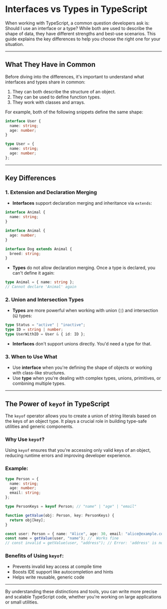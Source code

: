 # Interfaces vs Types in TypeScript

When working with TypeScript, a common question developers ask is: Should I use an interface or a type? While both are used to describe the shape of data, they have different strengths and best-use scenarios. This guide explains the key differences to help you choose the right one for your situation.

---

## What They Have in Common

Before diving into the differences, it's important to understand what interfaces and types share in common:

1. They can both describe the structure of an object.
2. They can be used to define function types.
3. They work with classes and arrays.

For example, both of the following snippets define the same shape:

```ts
interface User {
  name: string;
  age: number;
}

type User = {
  name: string;
  age: number;
};
```

---

## Key Differences

### 1. Extension and Declaration Merging

* **Interfaces** support declaration merging and inheritance via `extends`:

```ts
interface Animal {
  name: string;
}

interface Animal {
  age: number;
}

interface Dog extends Animal {
  breed: string;
}
```

* **Types** do not allow declaration merging. Once a type is declared, you can't define it again:

```ts
type Animal = { name: string };
// Cannot declare 'Animal' again
```

### 2. Union and Intersection Types

* **Types** are more powerful when working with union (`|`) and intersection (`&`) types:

```ts
type Status = "active" | "inactive";
type ID = string | number;
type UserWithID = User & { id: ID };
```

* **Interfaces** don't support unions directly. You'd need a type for that.

### 3. When to Use What

* Use **interface** when you're defining the shape of objects or working with class-like structures.
* Use **type** when you're dealing with complex types, unions, primitives, or combining multiple types.

---

## The Power of `keyof` in TypeScript

The `keyof` operator allows you to create a union of string literals based on the keys of an object type. It plays a crucial role in building type-safe utilities and generic components.

### Why Use `keyof`?

Using `keyof` ensures that you're accessing only valid keys of an object, reducing runtime errors and improving developer experience.

### Example:

```ts
type Person = {
  name: string;
  age: number;
  email: string;
};

type PersonKeys = keyof Person; // "name" | "age" | "email"

function getValue(obj: Person, key: PersonKeys) {
  return obj[key];
}

const user: Person = { name: "Alice", age: 30, email: "alice@example.com" };
const name = getValue(user, "name"); //  Works fine
// const invalid = getValue(user, "address"); // Error: 'address' is not a valid key
```

### Benefits of Using `keyof`:

* Prevents invalid key access at compile time
* Boosts IDE support like autocompletion and hints
* Helps write reusable, generic code

---

By understanding these distinctions and tools, you can write more precise and scalable TypeScript code, whether you're working on large applications or small utilities.
